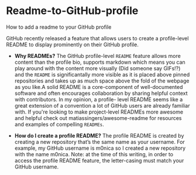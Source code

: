 # Readme-to-GitHub-profile
How to add a readme to your GitHub profile

GitHub recently released a feature that allows users to create a profile-level README to display prominently on their GitHub profile.
- <b>Why READMEs?</b>
The GitHub profile-level `README` feature allows more content than the profile bio, supports markdown which means you can play around with the content more visually (Did someone say GIFs!?) and the `README` is significantally more visible as it is placed above pinned repositories and takes up as much space above the fold of the webpage as you like.A solid README is a core-component of well-documented software and often encourages collaboration by sharing helpful context with contributors. In my opinion, a profile-   level README seems like a great extension of a convention a lot of GitHub users are already familiar with. If you're looking to make project-level READMEs more awesome and      helpful check out matiassingers/awesome-readme for resources and examples of compelling `READMEs`.

- <b>How do I create a profile README?</b>
The profile README is created by creating a new repository that’s the same name as your username. For example, my GitHub username is m0nica so I created a new repository with the name m0nica. Note: at the time of this writing, in order to access the profile README feature, the letter-casing must match your GitHub username.
<br />
